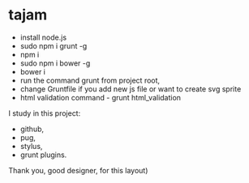 # tajam
- install node.js
- sudo npm i grunt -g
- npm i
- sudo npm i bower -g
- bower i
- run the command grunt from project root,
- change Gruntfile if you add new js file or want to create svg sprite
- html validation command - grunt html_validation

I study in this project:
- github,
- pug,
- stylus,
- grunt plugins.

Thank you, good designer, for this layout)
